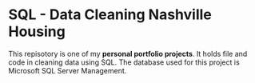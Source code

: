 # SQL - Data Cleaning Nashville Housing
This repisotory is one of my __personal portfolio projects__. It holds file and code in cleaning data using SQL. The database used for this project is Microsoft SQL Server Management. 
